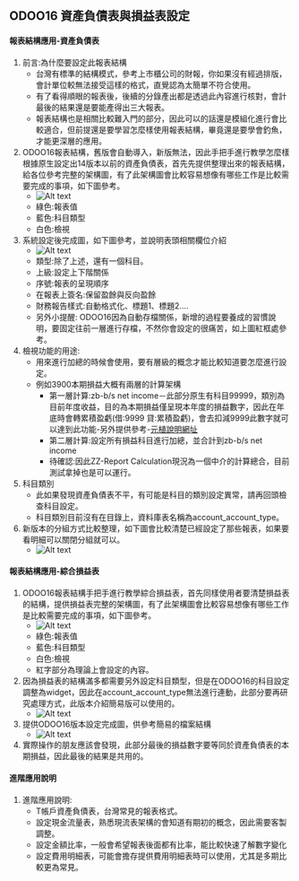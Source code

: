 ## ODOO16 資產負債表與損益表設定
#### 報表結構應用-資產負債表
1. 前言:為什麼要設定此報表結構
   + 台灣有標準的結構模式，參考上市櫃公司的財報，你如果沒有經過排版，會計單位較無法接受這樣的格式，直覺認為太簡單不符合使用。
   + 有了看得順眼的報表後，後續的分錄產出都是透過此內容進行核對，會計最後的結果還是要能產得出三大報表。
   + 報表結構也是相關比較難入門的部分，因此可以的話還是模組化進行會比較適合，但前提還是要學習怎麼樣使用報表結構，畢竟還是要學會釣魚，才能更深層的應用。
2. ODOO16報表結構，舊版會自動導入，新版無法，因此手把手進行教學怎麼樣根據原生設定出14版本以前的資產負債表，首先先提供整理出來的報表結構，給各位參考完整的架構圖，有了此架構圖會比較容易想像有哪些工作是比較需要完成的事項，如下圖參考。
   + ![Alt text](https://github.com/ksharry/odoo-repository/blob/main/pic/A6111.png?raw=true)
   + 綠色:報表值
   + 藍色:科目類型
   + 白色:檢視
2. 系統設定後完成圖，如下圖參考，並說明表頭相關欄位介紹
   + ![Alt text](https://github.com/ksharry/odoo-repository/blob/main/pic/A6112.png?raw=true)
   + 類型:除了上述，還有一個科目。
   + 上級:設定上下階關係
   + 序號:報表的呈現順序
   + 在報表上簽名:保留盈餘與反向盈餘
   + 財務報告樣式:自動格式化、標題1、標題2....
   + 另外小提醒: ODOO16因為自動存檔關係，新增的過程要養成的習慣說明，要固定往前一層進行存檔，不然你會設定的很痛苦，如上圖紅框處參考。
4. 檢視功能的用途:
   + 用來進行加總的時候會使用，要有層級的概念才能比較知道要怎麼進行設定。
   + 例如3900本期損益大概有兩層的計算架構
     + 第一層計算:zb-b/s net income－此部分原生有科目99999，類別為目前年度收益，目的為本期損益僅呈現本年度的損益數字，因此在年底時會轉累積盈虧(借:9999 貸:累積盈虧)，會去扣減9999此數字就可以達到此功能-另外提供參考-[元植說明網址](https://www.yuanchih-consult.com/blog/odoo-1/post/odooodoo-15)
     + 第二層計算:設定所有損益科目進行加總，並合計到zb-b/s net income
     + 待確認:因此ZZ-Report Calculation現況為一個中介的計算總合，目前測試拿掉也是可以運行。
5. 科目類別
   +  此如果發現資產負債表不平，有可能是科目的類別設定異常，請再回頭檢查科目設定。
   +  科目類別目前沒有在目錄上，資料庫表名稱為account_account_type。
6. 新版本的分組方式比較整理，如下圖會比較清楚已經設定了那些報表，如果要看明細可以關閉分組就可以。
   + ![Alt text](https://github.com/ksharry/odoo-repository/blob/main/pic/A6114.png?raw=true)

#### 報表結構應用-綜合損益表
1. ODOO16報表結構手把手進行教學綜合損益表，首先同樣使用者要清楚損益表的結構，提供損益表完整的架構圖，有了此架構圖會比較容易想像有哪些工作是比較需要完成的事項，如下圖參考。
   + ![Alt text](https://github.com/ksharry/odoo-repository/blob/main/pic/A6118.png?raw=true)
   + 綠色:報表值
   + 藍色:科目類型
   + 白色:檢視
   + 紅字部分為理論上會設定的內容。
2. 因為損益表的結構滿多都需要另外設定科目類型，但是在ODOO16的科目設定調整為widget，因此在account_account_type無法進行連動，此部分要再研究處理方式，此版本介紹簡易版可以使用的。
   + ![Alt text](https://github.com/ksharry/odoo-repository/blob/main/pic/A6116.png?raw=true)
3. 提供ODOO16版本設定完成圖，供參考簡易的檔案結構
   + ![Alt text](https://github.com/ksharry/odoo-repository/blob/main/pic/A6117.png?raw=true)
4. 實際操作的朋友應該會發現，此部分最後的損益數字要等同於資產負債表的本期損益，因此最後的結果是共用的。

#### 進階應用說明
1. 進階應用說明:
   + T帳戶資產負債表，台灣常見的報表格式。
   + 設定現金流量表，熟悉現流表架構的會知道有期初的概念，因此需要客製調整。
   + 設定金額比率，一般會希望報表後面都有比率，能比較快速了解數字變化
   + 設定費用明細表，可能會擔存提供費用明細表時可以使用，尤其是多期比較更為常見。
